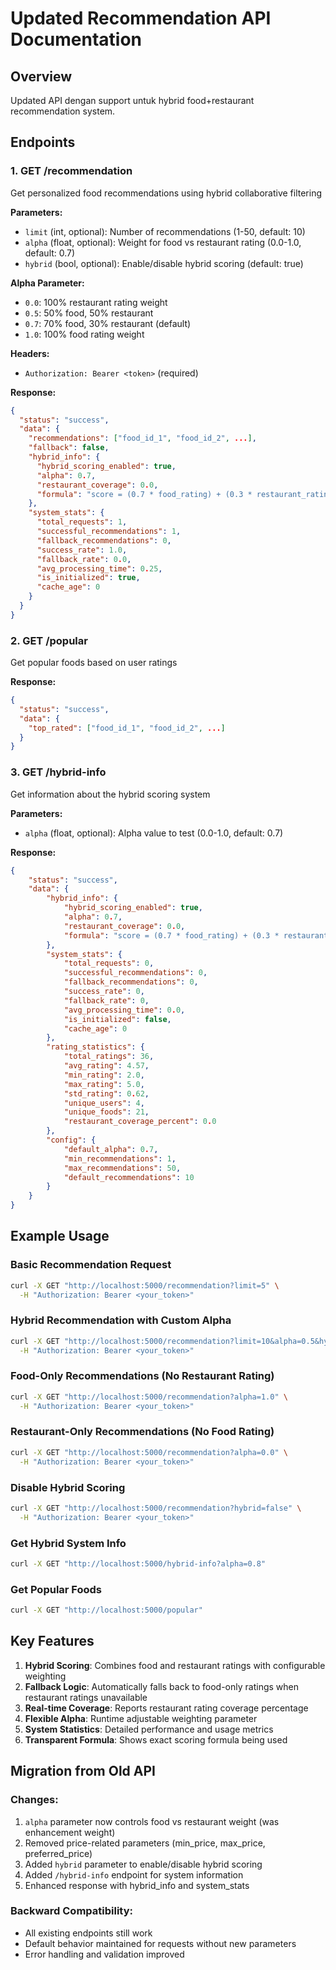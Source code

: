 # Updated Recommendation API Documentation

## Overview

Updated API dengan support untuk hybrid food+restaurant recommendation system.

## Endpoints

### 1. GET /recommendation

Get personalized food recommendations using hybrid collaborative filtering

**Parameters:**

-   `limit` (int, optional): Number of recommendations (1-50, default: 10)
-   `alpha` (float, optional): Weight for food vs restaurant rating (0.0-1.0, default: 0.7)
-   `hybrid` (bool, optional): Enable/disable hybrid scoring (default: true)

**Alpha Parameter:**

-   `0.0`: 100% restaurant rating weight
-   `0.5`: 50% food, 50% restaurant
-   `0.7`: 70% food, 30% restaurant (default)
-   `1.0`: 100% food rating weight

**Headers:**

-   `Authorization: Bearer <token>` (required)

**Response:**

```json
{
  "status": "success",
  "data": {
    "recommendations": ["food_id_1", "food_id_2", ...],
    "fallback": false,
    "hybrid_info": {
      "hybrid_scoring_enabled": true,
      "alpha": 0.7,
      "restaurant_coverage": 0.0,
      "formula": "score = (0.7 * food_rating) + (0.3 * restaurant_rating)"
    },
    "system_stats": {
      "total_requests": 1,
      "successful_recommendations": 1,
      "fallback_recommendations": 0,
      "success_rate": 1.0,
      "fallback_rate": 0.0,
      "avg_processing_time": 0.25,
      "is_initialized": true,
      "cache_age": 0
    }
  }
}
```

### 2. GET /popular

Get popular foods based on user ratings

**Response:**

```json
{
  "status": "success",
  "data": {
    "top_rated": ["food_id_1", "food_id_2", ...]
  }
}
```

### 3. GET /hybrid-info

Get information about the hybrid scoring system

**Parameters:**

-   `alpha` (float, optional): Alpha value to test (0.0-1.0, default: 0.7)

**Response:**

```json
{
    "status": "success",
    "data": {
        "hybrid_info": {
            "hybrid_scoring_enabled": true,
            "alpha": 0.7,
            "restaurant_coverage": 0.0,
            "formula": "score = (0.7 * food_rating) + (0.3 * restaurant_rating)"
        },
        "system_stats": {
            "total_requests": 0,
            "successful_recommendations": 0,
            "fallback_recommendations": 0,
            "success_rate": 0,
            "fallback_rate": 0,
            "avg_processing_time": 0.0,
            "is_initialized": false,
            "cache_age": 0
        },
        "rating_statistics": {
            "total_ratings": 36,
            "avg_rating": 4.57,
            "min_rating": 2.0,
            "max_rating": 5.0,
            "std_rating": 0.62,
            "unique_users": 4,
            "unique_foods": 21,
            "restaurant_coverage_percent": 0.0
        },
        "config": {
            "default_alpha": 0.7,
            "min_recommendations": 1,
            "max_recommendations": 50,
            "default_recommendations": 10
        }
    }
}
```

## Example Usage

### Basic Recommendation Request

```bash
curl -X GET "http://localhost:5000/recommendation?limit=5" \
  -H "Authorization: Bearer <your_token>"
```

### Hybrid Recommendation with Custom Alpha

```bash
curl -X GET "http://localhost:5000/recommendation?limit=10&alpha=0.5&hybrid=true" \
  -H "Authorization: Bearer <your_token>"
```

### Food-Only Recommendations (No Restaurant Rating)

```bash
curl -X GET "http://localhost:5000/recommendation?alpha=1.0" \
  -H "Authorization: Bearer <your_token>"
```

### Restaurant-Only Recommendations (No Food Rating)

```bash
curl -X GET "http://localhost:5000/recommendation?alpha=0.0" \
  -H "Authorization: Bearer <your_token>"
```

### Disable Hybrid Scoring

```bash
curl -X GET "http://localhost:5000/recommendation?hybrid=false" \
  -H "Authorization: Bearer <your_token>"
```

### Get Hybrid System Info

```bash
curl -X GET "http://localhost:5000/hybrid-info?alpha=0.8"
```

### Get Popular Foods

```bash
curl -X GET "http://localhost:5000/popular"
```

## Key Features

1. **Hybrid Scoring**: Combines food and restaurant ratings with configurable weighting
2. **Fallback Logic**: Automatically falls back to food-only ratings when restaurant ratings unavailable
3. **Real-time Coverage**: Reports restaurant rating coverage percentage
4. **Flexible Alpha**: Runtime adjustable weighting parameter
5. **System Statistics**: Detailed performance and usage metrics
6. **Transparent Formula**: Shows exact scoring formula being used

## Migration from Old API

### Changes:

1. `alpha` parameter now controls food vs restaurant weight (was enhancement weight)
2. Removed price-related parameters (min_price, max_price, preferred_price)
3. Added `hybrid` parameter to enable/disable hybrid scoring
4. Added `/hybrid-info` endpoint for system information
5. Enhanced response with hybrid_info and system_stats

### Backward Compatibility:

-   All existing endpoints still work
-   Default behavior maintained for requests without new parameters
-   Error handling and validation improved
